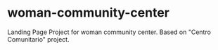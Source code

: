 # woman-community-center
Landing Page Project for woman community center.
Based on "Centro Comunitario" project.